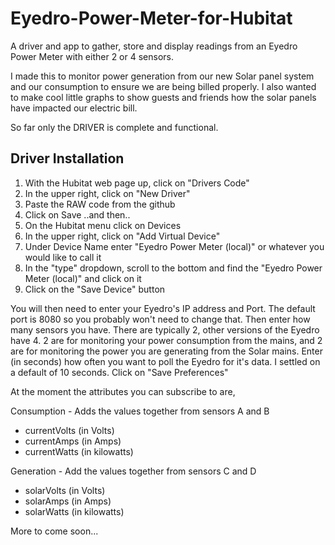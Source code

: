 # Eyedro-Power-Meter-for-Hubitat
A driver and app to gather, store and display readings from an Eyedro Power Meter with either 2 or 4 sensors.

I made this to monitor power generation from our new Solar panel system and our consumption to ensure we are being billed properly.
I also wanted to make cool little graphs to show guests and friends how the solar panels have impacted our electric bill.

So far only the DRIVER is complete and functional.

## Driver Installation

1. With the Hubitat web page up, click on "Drivers Code"
2. In the upper right, click on "New Driver"
3. Paste the RAW code from the github
4. Click on Save
..and then..
5. On the Hubitat menu click on Devices
6. In the upper right, click on "Add Virtual Device"
7. Under Device Name enter "Eyedro Power Meter (local)" or whatever you would like to call it
8. In the "type" dropdown, scroll to the bottom and find the "Eyedro Power Meter (local)" and click on it
9. Click on the "Save Device" button

You will then need to enter your Eyedro's IP address and Port.
The default port is 8080 so you probably won't need to change that.
Then enter how many sensors you have. There are typically 2, other versions of the Eyedro have 4. 2 are for monitoring your power consumption from the mains, and 2 are for monitoring the power you are generating from the Solar mains.
Enter (in seconds) how often you want to poll the Eyedro for it's data. I settled on a default of 10 seconds.
Click on "Save Preferences"

At the moment the attributes you can subscribe to are,

Consumption - Adds the values together from sensors A and B
* currentVolts (in Volts)
* currentAmps (in Amps)
* currentWatts (in kilowatts)

Generation - Add the values together from sensors C and D
* solarVolts (in Volts)
* solarAmps (in Amps)
* solarWatts (in kilowatts)

More to come soon...
